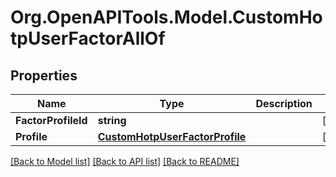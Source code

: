 # Org.OpenAPITools.Model.CustomHotpUserFactorAllOf

## Properties

Name | Type | Description | Notes
------------ | ------------- | ------------- | -------------
**FactorProfileId** | **string** |  | [optional] 
**Profile** | [**CustomHotpUserFactorProfile**](CustomHotpUserFactorProfile.md) |  | [optional] 

[[Back to Model list]](../README.md#documentation-for-models) [[Back to API list]](../README.md#documentation-for-api-endpoints) [[Back to README]](../README.md)

